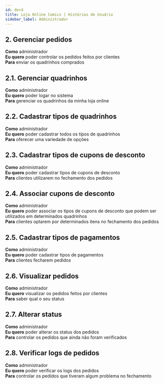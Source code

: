 ```yaml
---
id: doc4
title: Loja Online Comics | Histórias de Usuário
sidebar_label: Administrador
---
```


## 2. Gerenciar pedidos
<b>Como</b> administrador <br>
<b>Eu quero</b> poder controlar os pedidos feitos por clientes <br>
<b>Para</b> enviar os quadrinhos comprados

## 2.1. Gerenciar quadrinhos
<b>Como</b> administrador <br>
<b>Eu quero</b> poder logar no sistema <br>
<b>Para</b> gerenciar os quadrinhos da minha loja online

## 2.2. Cadastrar tipos de quadrinhos
<b>Como</b> administrador <br>
<b>Eu quero</b> poder cadastrar todos os tipos de quadrinhos <br>
<b>Para</b> oferecer uma variedade de opções

## 2.3. Cadastrar tipos de cupons de desconto
<b>Como</b> administrador <br>
<b>Eu quero</b> poder cadastrar tipos de cupons de desconto <br>
<b>Para</b> clientes utilizarem no fechamento dos pedidos

## 2.4. Associar cupons de desconto
<b>Como</b> administrador <br>
<b>Eu quero</b> poder associar os tipos de cupons de desconto que podem ser utilizados em determinados quadrinhos <br>
<b>Para</b> clientes optarem por determinados itens no fechamento dos pedidos

## 2.5. Cadastrar tipos de pagamentos
<b>Como</b> administrador <br>
<b>Eu quero</b> poder cadastrar tipos de pagamentos <br>
<b>Para</b> clientes fecharem pedidos

## 2.6. Visualizar pedidos
<b>Como</b> administrador <br>
<b>Eu quero</b> visualizar os pedidos feitos por clientes <br>
<b>Para</b> saber qual o seu status

## 2.7. Alterar status
<b>Como</b> administrador <br>
<b>Eu quero</b> poder alterar os status dos pedidos <br>
<b>Para</b> controlar os pedidos que ainda não foram verificados

## 2.8. Verificar logs de pedidos
<b>Como</b> administrador <br>
<b>Eu quero</b> poder verificar os logs dos pedidos <br>
<b>Para</b> controlar os pedidos que tiveram algum problema no fechamento
